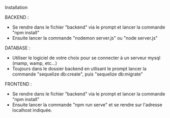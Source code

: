 Installation

BACKEND :

- Se rendre dans le fichier "backend" via le prompt et lancer la commande "npm install"
- Ensuite lancer la commande "nodemon server.js" ou "node server.js"

DATABASE :

- Utiliser le logiciel de votre choix pour se connecter à un serveur mysql (mamp, wamp, etc...)
- Toujours dans le dossier backend en utlisant le prompt lancer la commande "sequelize db:create", puis "sequelize db:migrate"

FRONTEND : 

- Se rendre dans le fichier "backend" via le prompt et lancer la commande "npm install"
- Ensuite lancer la commande "npm run serve" et se rendre sur l'adresse localhost indiquée.
